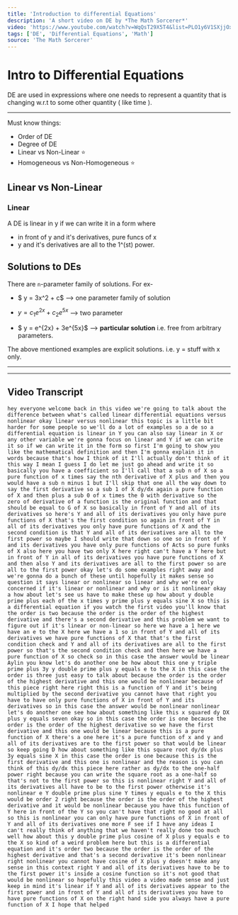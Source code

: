 ```yaml
---
title: 'Introduction to differential Equations'
description: 'A short video on DE by *The Math Sorcerer*'
video: 'https://www.youtube.com/watch?v=WqQsT29X5T4&list=PLO1y6V1SXjjOxAE4cqHXhD2dsO8cnlick&index=10'
tags: ['DE', 'Differential Equations', 'Math']
source: 'The Math Sorcerer'
---
```


# Intro to Differential Equations

DE are used in expressions where one needs to represent a quantity that is changing w.r.t to some other quantity ( like time ).

---

Must know things:

- Order of DE
- Degree of DE
- Linear vs Non-Linear :star:
- Homogeneous vs Non-Homogeneous :star:

## Linear vs Non-Linear

### Linear

A DE is linear in y if we can write it in a form where 

- in front of y and it's derivatives, pure funcs of x
- y and it's derivatives are all to the 1^(st) power.

## Solutions to DEs

There are `n`-parameter family of solutions. For ex-  

- $ y = 3x^2 + c$ --> one parameter family of solution

- $y = c_1e^{2x} + c_2e^{5x}$ --> two parameter

- $ y = e^{2x} + 3e^{5x}$ --> **particular solution** i.e. free from arbitrary parameters.

The above mentioned examples are explicit solutions. i.e.
y = stuff with x only.

---

---

## Video Transcript

`hey everyone welcome back in this video we're going to talk about the difference between what's called linear differential equations versus nonlinear okay linear versus nonlinear this topic is a little bit harder for some people so we'll do a lot of examples so a de so a differential equation is linear in Y you can also say linear in X or any other variable we're gonna focus on linear and Y if we can write it so if we can write it in the form so first I'm going to show you like the mathematical definition and then I'm gonna explain it in words because that's how I think of it I'll actually don't think of it this way I mean I guess I do let me just go ahead and write it so basically you have a coefficient so I'll call that a sub n of X so a pure function of x times say the nth derivative of X plus and then you would have a sub n minus 1 but I'll skip that one all the way down to say the first derivative so a sub 1 of X dy/dx again a pure function of X and then plus a sub 0 of x times the 0 with derivative so the zero of derivative of a function is the original function and that should be equal to G of X so basically in front of Y and all of its derivatives so here's Y and all of its derivatives you only have pure functions of X that's the first condition so again in front of Y in all of its derivatives you only have pure functions of X and the second condition is that Y and all of its derivatives are all to the first power so maybe I should write that down so one so in front of Y and its derivatives you have only pure functions of Acts so pure funks of X also here you have two only X here right can't have a Y here but in front of Y in all of its derivatives you have pure functions of X and then also Y and its derivatives are all to the first power so are all to the first power okay let's do some examples right away and we're gonna do a bunch of these until hopefully it makes sense so question it says linear or nonlinear so linear and why we're only concerned if it's linear or nonlinear and why or is it nonlinear okay a how about let's see us have to make these up how about y double prime plus each of the x times y prime plus y equals sine X so this is a differential equation if you watch the first video you'll know that the order is two because the order is the order of the highest derivative and there's a second derivative and this problem we want to figure out if it's linear or non-linear so here we have a 1 here we have an e to the X here we have a 1 so in front of Y and all of its derivatives we have pure functions of X that that's the first condition check and Y and all of its derivatives are all to the first power so that's the second condition check and then here we have a pure function of X so check so in this case the answer would be linear Aylin you know let's do another one be how about this one y triple prime plus 3y y double prime plus y equals e to the X in this case the order is three just easy to talk about because the order is the order of the highest derivative and this one would be nonlinear because of this piece right here right this is a function of Y and it's being multiplied by the second derivative you cannot have that right you have to have only pure functions of X in front of Y and its derivatives so in this case the answer would be nonlinear nonlinear let's do another one see how about something like this x squared dy DX plus y equals seven okay so in this case the order is one because the order is the order of the highest derivative so we have the first derivative and this one would be linear because this is a pure function of X there's a one here it's a pure function of x and y and all of its derivatives are to the first power so that would be linear so keep going D how about something like this square root dy/dx plus 3y equals sine X in this case the order is one because this is the first derivative and this one is nonlinear and the reason is you can think of this dy/dx this piece here rather as dy/dx to the one-half power right because you can write the square root as a one-half so that's not to the first power so this is nonlinear right Y and all of its derivatives all have to be to the first power otherwise it's nonlinear e Y double prime plus sine Y times y equals e to the X this would be order 2 right because the order is the order of the highest derivative and it would be nonlinear because you have this function of Y here in front of the Y so you can't have that right no good at all so this is nonlinear you can only have pure functions of X in front of Y and all of its derivatives one more F see if I have any ideas I can't really think of anything that we haven't really done too much well how about this y double prime plus cosine of X plus y equals e to the X so kind of a weird problem here but this is a differential equation and it's order two because the order is the order of the highest derivative and that's a second derivative it's been nonlinear right nonlinear you cannot have cosine of X plus y doesn't make any sense in this context right Y and all of its derivatives have to be to the first power it's inside a cosine function so it's not good that would be nonlinear so hopefully this video a video made sense and just keep in mind it's linear if Y and all of its derivatives appear to the first power and in front of Y and all of its derivatives you have to have pure functions of X on the right hand side you always have a pure function of X I hope that helped`
